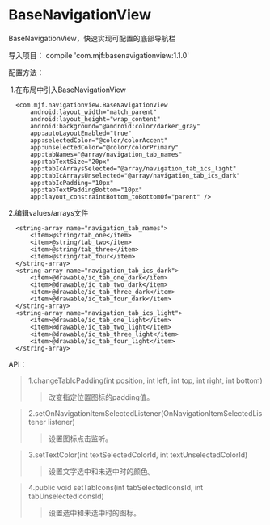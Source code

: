 # BaseNavigationView
BaseNavigationView，快速实现可配置的底部导航栏

导入项目：
  compile 'com.mjf:basenavigationview:1.1.0'

配置方法：

  1.在布局中引入BaseNavigationView

      <com.mjf.navigationview.BaseNavigationView
          android:layout_width="match_parent"
          android:layout_height="wrap_content"
          android:background="@android:color/darker_gray"
          app:autoLayoutEnabled="true"
          app:selectedColor="@color/colorAccent"
          app:unselectedColor="@color/colorPrimary"
          app:tabNames="@array/navigation_tab_names"
          app:tabTextSize="20px"
          app:tabIcArraysSelected="@array/navigation_tab_ics_light"
          app:tabIcArraysUnselected="@array/navigation_tab_ics_dark"
          app:tabIcPadding="10px"
          app:tabTextPaddingBottom="10px"
          app:layout_constraintBottom_toBottomOf="parent" />
          
  2.编辑values/arrays文件
  
      <string-array name="navigation_tab_names">
          <item>@string/tab_one</item>
          <item>@string/tab_two</item>
          <item>@string/tab_three</item>
          <item>@string/tab_four</item>
      </string-array>
      <string-array name="navigation_tab_ics_dark">
          <item>@drawable/ic_tab_one_dark</item>
          <item>@drawable/ic_tab_two_dark</item>
          <item>@drawable/ic_tab_three_dark</item>
          <item>@drawable/ic_tab_four_dark</item>
      </string-array>
      <string-array name="navigation_tab_ics_light">
          <item>@drawable/ic_tab_one_light</item>
          <item>@drawable/ic_tab_two_light</item>
          <item>@drawable/ic_tab_three_light</item>
          <item>@drawable/ic_tab_four_light</item>
      </string-array>

API：

>1.changeTabIcPadding(int position, int left, int top, int right, int bottom)
>>改变指定位置图标的padding值。

>2.setOnNavigationItemSelectedListener(OnNavigationItemSelectedListener listener)
>>设置图标点击监听。

>3.setTextColor(int textSelectedColorId, int textUnselectedColorId)
>>设置文字选中和未选中时的颜色。

>4.public void setTabIcons(int tabSelectedIconsId, int tabUnselectedIconsId)
>>设置选中和未选中时的图标。

